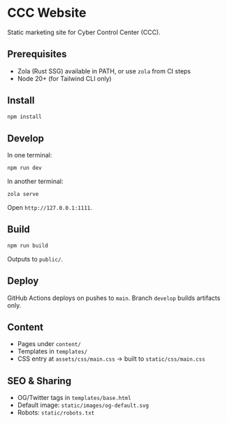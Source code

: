 # CCC Website

Static marketing site for Cyber Control Center (CCC).

## Prerequisites
- Zola (Rust SSG) available in PATH, or use `zola` from CI steps
- Node 20+ (for Tailwind CLI only)

## Install
```bash
npm install
```

## Develop
In one terminal:
```bash
npm run dev
```

In another terminal:
```bash
zola serve
```

Open `http://127.0.0.1:1111`.

## Build
```bash
npm run build
```
Outputs to `public/`.

## Deploy
GitHub Actions deploys on pushes to `main`. Branch `develop` builds artifacts only.

## Content
- Pages under `content/`
- Templates in `templates/`
- CSS entry at `assets/css/main.css` → built to `static/css/main.css`

## SEO & Sharing
- OG/Twitter tags in `templates/base.html`
- Default image: `static/images/og-default.svg`
- Robots: `static/robots.txt`
